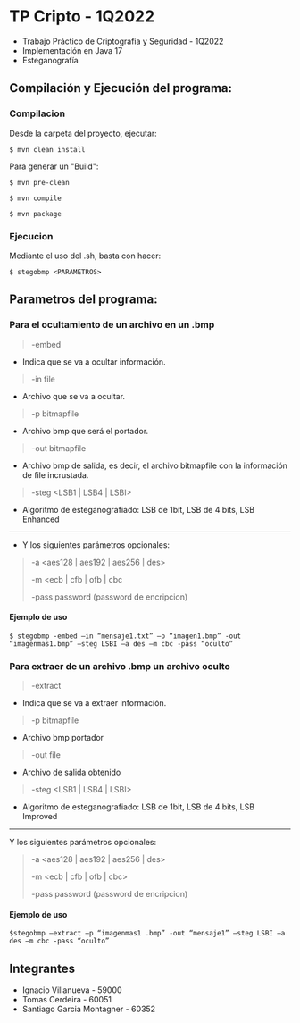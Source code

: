 # TP Cripto - 1Q2022

- Trabajo Práctico de Criptografia y Seguridad - 1Q2022
- Implementación en Java 17
- Esteganografía

## Compilación y Ejecución del programa:

### Compilacion ###

Desde la carpeta del proyecto, ejecutar:

```
$ mvn clean install
```

Para generar un "Build":

```
$ mvn pre-clean

$ mvn compile
    
$ mvn package
```

### Ejecucion ###

Mediante el uso del .sh, basta con hacer: 

```
$ stegobmp <PARAMETROS>
```


## Parametros del programa:

### Para el ocultamiento de un archivo en un .bmp ###

> -embed
- Indica que se va a ocultar información.

> -in file
- Archivo que se va a ocultar.

> -p bitmapfile
- Archivo bmp que será el portador.

> -out bitmapfile
- Archivo bmp de salida, es decir, el archivo bitmapfile con la información de file
incrustada.

> -steg <LSB1 | LSB4 | LSBI>
- Algoritmo de esteganografiado: LSB de 1bit, LSB de 4 bits, LSB Enhanced

------

- Y los siguientes parámetros opcionales:

> -a <aes128 | aes192 | aes256 | des>
> 
> -m <ecb | cfb | ofb | cbc
> 
> -pass password (password de encripcion)

#### Ejemplo de uso ####

```
$ stegobmp -embed –in “mensaje1.txt” –p “imagen1.bmp” -out “imagenmas1.bmp” –steg LSBI –a des –m cbc -pass “oculto”
```

### Para extraer de un archivo .bmp un archivo oculto ###

> -extract
- Indica que se va a extraer información.

> -p bitmapfile
- Archivo bmp portador

> -out file
- Archivo de salida obtenido

> -steg <LSB1 | LSB4 | LSBI>
- Algoritmo de esteganografiado: LSB de 1bit, LSB de 4 bits, LSB Improved

------

Y los siguientes parámetros opcionales:

> -a <aes128 | aes192 | aes256 | des>
> 
> -m <ecb | cfb | ofb | cbc>
>
> -pass password (password de encripcion)

#### Ejemplo de uso ####

```
$stegobmp –extract –p “imagenmas1 .bmp” -out “mensaje1” –steg LSBI –a des –m cbc -pass “oculto”
```


## Integrantes
- Ignacio Villanueva - 59000
- Tomas Cerdeira - 60051
- Santiago Garcia Montagner - 60352

